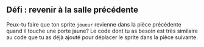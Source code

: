 ## Défi : revenir à la salle précédente

Peux-tu faire que ton sprite `joueur` revienne dans la pièce précédente quand il touche une porte jaune? Le code dont tu as besoin est très similaire au code que tu as déjà ajouté pour déplacer le sprite dans la pièce suivante.